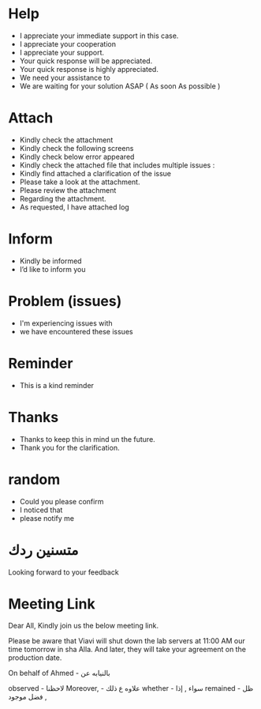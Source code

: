 
# Help
- I appreciate your immediate support in this case.
- I appreciate your cooperation 
- I appreciate your support.
- Your quick response will be appreciated.
- Your quick response is highly appreciated.
- We need your assistance to 
- We are waiting for your solution ASAP ( As soon As possible )

# Attach
- Kindly check the attachment 
- Kindly check the following screens 
- Kindly check below error appeared 
- Kindly check the attached file that includes multiple issues :
- Kindly find attached a clarification of the issue 
- Please take a look at the attachment.
- Please review the attachment
- Regarding the attachment.
- As requested, I have attached log

# Inform
- Kindly be informed 
- I’d like to inform you  

# Problem (issues)
- I'm experiencing issues with 
- we have encountered these issues 

# Reminder
- This is a kind reminder 

# Thanks
- Thanks to keep this in mind un the future.
- Thank you for the clarification.

# random 
- Could you please confirm
- I noticed that 
- please notify me 

#  متسنين ردك
Looking forward to your feedback

# Meeting Link
Dear All,
    Kindly join us the below meeting link.


Please be aware that Viavi will shut down the lab servers at 11:00 AM our time tomorrow in sha Alla. And later, they will take your agreement on the production date. 


On behalf of Ahmed - بالنيابه عن

observed    - لاحظنا
Moreover,   - علاوه ع ذلك
whether     - سواء , إذا
remained    - ظل , فضل موجود
